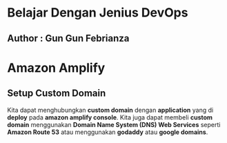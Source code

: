 # Belajar Dengan Jenius DevOps

## Author : Gun Gun Febrianza



# Amazon Amplify



## Setup Custom Domain

Kita dapat menghubungkan **custom domain** dengan **application** yang di **deploy** pada **amazon amplify console**. Kita juga dapat membeli **custom domain** menggunakan **Domain Name System (DNS) Web Services** seperti **Amazon Route 53** atau menggunakan **godaddy** atau **google domains**.







